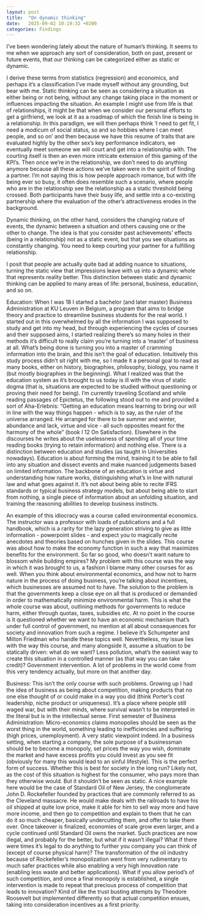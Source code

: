 ```yaml
---
layout: post
title:  "On dynamic thinking"
date:   2025-09-02 10:19:32 +0200
categories: Findings 
---
```

I’ve been wondering lately about the nature of human’s thinking. It seems to me when we approach any sort of consideration, both on past, present or future events, that our thinking can be categorized either as static or dynamic.

I derive these terms from statistics (regression) and economics, and perhaps it’s a classification I’ve made myself without any grounding, but bear with me. Static thinking can be seen as considering a situation as either being or not being, without any change taking place in the moment or influences impacting the situation. An example I might use from life is that of relationships, it might be that when we consider our personal efforts to get a girlfriend, we look at it as a roadmap of which the finish line is being in a relationship. In this paradigm, we will then perhaps think ‘I need to get fit, I need a modicum of social status, so and so hobbies where I can meet people, and so on’ and then because we have this resume of traits that are evaluated highly by the other sex’s key performance indicators, we eventually meet someone we will court and get into a relationship with. The courting itself is then an even more intricate extension of this gaming of the KPI’s. Then once we’re in the relationship, we don’t need to do anything anymore because all these actions we’ve taken were in the spirit of finding a partner. I’m not saying this is how people approach romance, but with life being ever so busy, it often does resemble such a scenario, where people who are in the relationship see the relationship as a static threshold being crossed. Both participants have their busy life, and settle into a co-existing partnership where the evaluation of the other’s attractiveness erodes in the background.

Dynamic thinking, on the other hand, considers the changing nature of events, the dynamic between a situation and others causing one or the other to change. The idea is that you consider past achievements’ effects (being in a relationship) not as a static event, but that you see situations as constantly changing. You need to keep courting your partner for a fulfilling relationship. 

I posit that people are actually quite bad at adding nuance to situations, turning the static view that impressions leave with us into a dynamic whole that represents reality better. This distinction between static and dynamic thinking can be applied to many areas of life: personal, business, education, and so on. 

Education:
When I was 18 I started a bachelor (and later master) Business Administration at KU Leuven in Belgium, a program that aims to bridge theory and practice to streamline business students for the real world. I started out in this overwhelmed by all the information I was supposed to study and get into my head, but through experiencing the cycles of courses and their supposed aims, I started realizing there’s so many holes in their methods it’s difficult to really claim you’re turning into a ‘master’ of business at all. What’s being done is turning you into a master of cramming information into the brain, and this isn’t the goal of education. Intuitively this study process didn’t sit right with me, so I made it a personal goal to read as many books, either on history, biographies, philosophy, biology, you name it (but mostly biographies in the beginning). What I realized was that the education system as it’s brought to us today is ill with the virus of static dogma (that is, situations are expected to be studied without questioning or proving their need for being). I’m currently traveling Scotland and while reading passages of Epictetus, the following stood out to me and provided a sort of Aha-Erlebnis: “Getting an education means learning to bring our will in line with the way things happen - which is to say, as the ruler of the universe arranged. He arranged for there to be summer and winter, abundance and lack, virtue and vice - all such opposites meant for the harmony of the whole” (book I 12 On Satisfaction). Elsewhere in the discourses he writes about the uselessness of spending all of your time reading books (trying to retain information) and nothing else. There is a distinction between education and studies (as taught in Universities nowadays). Education is about forming the mind, training it to be able to fall into any situation and dissect events and make nuanced judgements based on limited information. The backbone of an education is virtue and understanding how nature works, distinguishing what’s in line with natural law and what goes against it. It’s not about being able to recite IFRS standards or typical business strategy models, but about being able to start from nothing, a single piece of information about an unfolding situation, and training the reasoning abilities to develop business instincts. 

An example of this idiocracy was a course called environmental economics. The instructor was a professor with loads of publications and a full handbook, which is a rarity for the lazy generation striving to give as little information - powerpoint slides - and expect you to magically recite anecdotes and theories based on hunches given in the slides. This course was about how to make the economy function in such a way that maximizes benefits for the environment. So far so good, who doesn’t want nature to blossom while building empires? My problem with this course was the way in which it was brought to us, a fashion I blame many other courses for as well. When you think about environmental economics, and how not to harm nature in the process of doing business, you’re talking about incentives, which businesses are assumed not to have. The solution to the problem is that the governments keep a close eye on all that is produced or demanded in order to mathematically minimize environmental harm. This is what the whole course was about, outlining methods for governments to reduce harm, either through quotas, taxes, subsidies etc. At no point in the course is it questioned whether we want to have an economic mechanism that’s under full control of government, no mention at all about consequences for society and innovation from such a regime. I believe it’s Schumpeter and Milton Friedman who handle these topics well. Nevertheless, my issue lies with the way this course, and many alongside it, assume a situation to be statically driven: what do we want? Less pollution, what’s the easiest way to create this situation in a controlled manner (as that way you can take credit)? Government intervention. A lot of problems in the world come from this very tendency actually, but more on that another day.

Business: 
This isn’t the only course with such problems. Growing up I had the idea of business as being about competition, making products that no one else thought of or could make in a way you did (think Porter’s cost leadership, niche product or uniqueness). It’s a place where people still waged war, but with their minds, where survival wasn’t to be interpreted in the literal but is in the intellectual sense. First semester of Business Administration: Micro-economics claims monopolies should be seen as the worst thing in the world, something leading to inefficiencies and suffering (high prices, unemployment). A very static viewpoint indeed. In a business setting, when starting a company, the sole purpose of a businessman should be to become a monopoly, set prices the way you wish, dominate the market and have excess profits you could invest as you see fit (obviously for many this would lead to an sinful lifestyle). This is the perfect form of success. Whether this is best for society in the long run? Likely not, as the cost of this situation is highest for the consumer, who pays more than they otherwise would. But it shouldn’t be seen as static. A nice example here would be the case of Standard Oil of New Jersey, the conglomerate John D. Rockefeller founded by practices that are commonly referred to as the Cleveland massacre. He would make deals with the railroads to have his oil shipped at quite low price, make it able for him to sell way more and have more income, and then go to competition and explain to them that he can do it so much cheaper, basically undercutting them, and offer to take them over. Once takeover is finalized, economies of scale grow even larger, and a cycle continued until Standard Oil owns the market. Such practices are now illegal, and probably for the better, but what if it wasn’t illegal? What if there were times it’s legal to do anything to further you company you can think of (except of course physical harm)? The transformation of the oil industry because of Rockefeller’s monopolization went from very rudimentary to much safer practices while also enabling a very high innovation rate (enabling less waste and better applications). What if you allow period’s of such competition, and once a final monopoly is established, a single intervention is made to repeat that precious process of competition that leads to innovation? Kind of like the trust busting attempts by Theodore Roosevelt but implemented differently so that actual competition ensues, taking into consideration incentives as a first priority.
